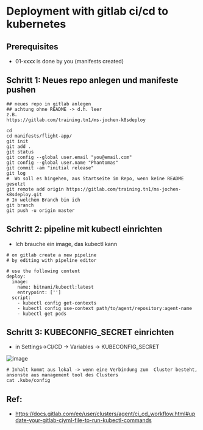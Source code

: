 # Deployment with gitlab ci/cd to kubernetes 

## Prerequisites 

  * 01-xxxx is done by you (manifests created) 


## Schritt 1: Neues repo anlegen und manifeste pushen 

```
## neues repo in gitlab anlegen
## achtung ohne README -> d.h. leer
z.B.
https://gitlab.com/training.tn1/ms-jochen-k8sdeploy
```

```
cd
cd manifests/flight-app/
git init
git add .
git status
git config --global user.email "you@email.com"
git config --global user.name "Phantomas"
git commit -am "initial release"
git log
#  Wo soll es hingehen, aus Startseite im Repo, wenn keine README gesetzt 
git remote add origin https://gitlab.com/training.tn1/ms-jochen-k8sdeploy.git
# In welchem Branch bin ich
git branch
git push -u origin master
```

## Schritt 2: pipeline mit kubectl einrichten 

  * Ich brauche ein image, das kubectl kann 


```
# on gitlab create a new pipeline
# by editing with pipeline editor
```

```
# use the following content 
deploy:
  image:
    name: bitnami/kubectl:latest
    entrypoint: ['']
  script:
    - kubectl config get-contexts
    - kubectl config use-context path/to/agent/repository:agent-name
    - kubectl get pods

```

## Schritt 3: KUBECONFIG_SECRET einrichten 

  * in Settings->CI/CD -> Variables -> KUBECONFIG_SECRET

![image](https://github.com/jmetzger/training-microservices-docker-kubernetes/assets/1933318/ce299745-c478-409d-8416-0bb8261e8133)

```
# Inhalt kommt aus lokal -> wenn eine Verbindung zum  Cluster besteht, ansonste aus management tool des Clusters 
cat .kube/config
```

## Ref: 

  * https://docs.gitlab.com/ee/user/clusters/agent/ci_cd_workflow.html#update-your-gitlab-ciyml-file-to-run-kubectl-commands
  
  
